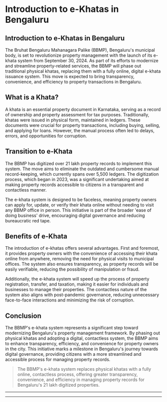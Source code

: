 # Introduction to e-Khatas in Bengaluru

## Introduction to e-Khatas in Bengaluru

The Bruhat Bengaluru Mahanagara Palike (BBMP), Bengaluru's municipal body, is set to revolutionize property management with the launch of its e-khata system from September 30, 2024. As part of its efforts to modernize and streamline property-related services, the BBMP will phase out traditional physical khatas, replacing them with a fully online, digital e-khata issuance system. This move is expected to bring transparency, convenience, and efficiency to property transactions in Bengaluru.

## What is a Khata?

A khata is an essential property document in Karnataka, serving as a record of ownership and property assessment for tax purposes. Traditionally, khatas were issued in physical form, maintained in ledgers. These documents were crucial for property transactions, including buying, selling, and applying for loans. However, the manual process often led to delays, errors, and opportunities for corruption.

## Transition to e-Khata

The BBMP has digitized over 21 lakh property records to implement this system. The move aims to eliminate the outdated and cumbersome manual record-keeping, which currently spans over 5,500 ledgers. The digitization process, which began in 2023, was a significant undertaking aimed at making property records accessible to citizens in a transparent and contactless manner.

The e-khata system is designed to be faceless, meaning property owners can apply for, update, or verify their khata online without needing to visit any BBMP office in person. This initiative is part of the broader 'ease of doing business' drive, encouraging digital governance and reducing bureaucratic red tape.

## Benefits of e-Khata

The introduction of e-khatas offers several advantages. First and foremost, it provides property owners with the convenience of accessing their khata online from anywhere, removing the need for physical visits to municipal offices. The system also ensures transparency, as property records will be easily verifiable, reducing the possibility of manipulation or fraud.

Additionally, the e-khata system will speed up the process of property registration, transfer, and taxation, making it easier for individuals and businesses to manage their properties. The contactless nature of the system also aligns with post-pandemic governance, reducing unnecessary face-to-face interactions and minimizing the risk of corruption.

## Conclusion

The BBMP's e-khata system represents a significant step toward modernizing Bengaluru's property management framework. By phasing out physical khatas and adopting a digital, contactless system, the BBMP aims to enhance transparency, efficiency, and convenience for property owners in the city. This initiative marks a milestone in Bengaluru's journey towards digital governance, providing citizens with a more streamlined and accessible process for managing property records.

> The BBMP's e-khata system replaces physical khatas with a fully online, contactless process, offering greater transparency, convenience, and efficiency in managing property records for Bengaluru's 21 lakh digitized properties.

---
---
